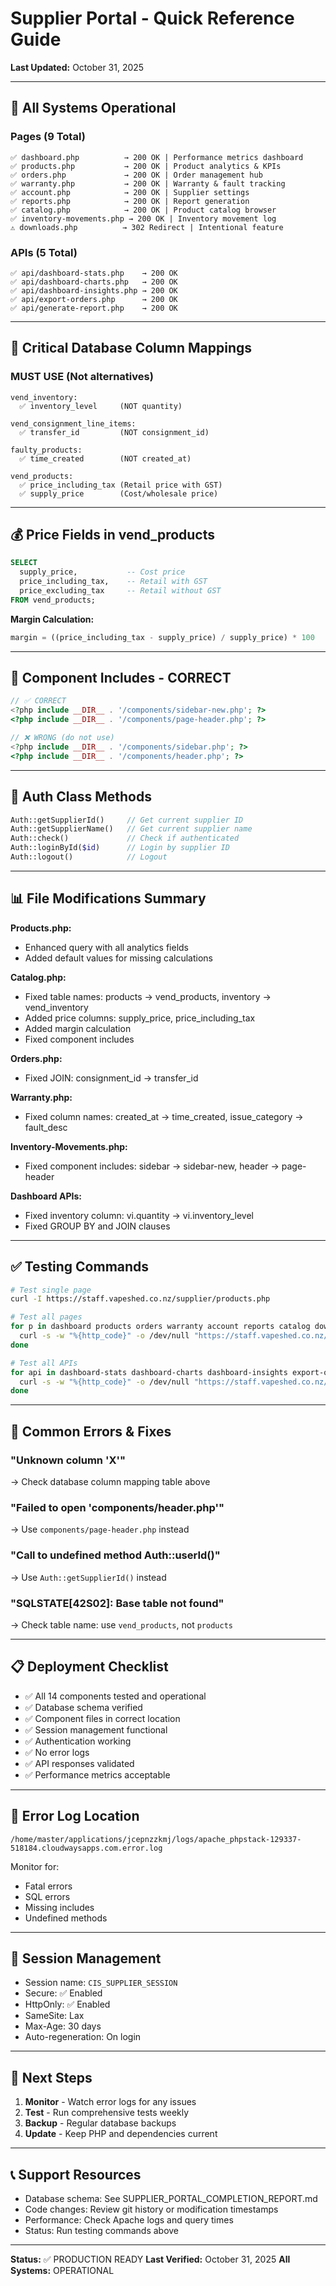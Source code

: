# Supplier Portal - Quick Reference Guide
**Last Updated:** October 31, 2025

---

## 🚀 All Systems Operational

### Pages (9 Total)
```
✅ dashboard.php          → 200 OK | Performance metrics dashboard
✅ products.php           → 200 OK | Product analytics & KPIs
✅ orders.php             → 200 OK | Order management hub
✅ warranty.php           → 200 OK | Warranty & fault tracking
✅ account.php            → 200 OK | Supplier settings
✅ reports.php            → 200 OK | Report generation
✅ catalog.php            → 200 OK | Product catalog browser
✅ inventory-movements.php → 200 OK | Inventory movement log
⚠️ downloads.php          → 302 Redirect | Intentional feature
```

### APIs (5 Total)
```
✅ api/dashboard-stats.php    → 200 OK
✅ api/dashboard-charts.php   → 200 OK
✅ api/dashboard-insights.php → 200 OK
✅ api/export-orders.php      → 200 OK
✅ api/generate-report.php    → 200 OK
```

---

## 🔧 Critical Database Column Mappings

### MUST USE (Not alternatives)
```
vend_inventory:
  ✅ inventory_level     (NOT quantity)

vend_consignment_line_items:
  ✅ transfer_id         (NOT consignment_id)

faulty_products:
  ✅ time_created        (NOT created_at)

vend_products:
  ✅ price_including_tax (Retail price with GST)
  ✅ supply_price        (Cost/wholesale price)
```

---

## 💰 Price Fields in vend_products

```sql
SELECT
  supply_price,           -- Cost price
  price_including_tax,    -- Retail with GST
  price_excluding_tax     -- Retail without GST
FROM vend_products;
```

**Margin Calculation:**
```php
margin = ((price_including_tax - supply_price) / supply_price) * 100
```

---

## 📁 Component Includes - CORRECT

```php
// ✅ CORRECT
<?php include __DIR__ . '/components/sidebar-new.php'; ?>
<?php include __DIR__ . '/components/page-header.php'; ?>

// ❌ WRONG (do not use)
<?php include __DIR__ . '/components/sidebar.php'; ?>
<?php include __DIR__ . '/components/header.php'; ?>
```

---

## 🔑 Auth Class Methods

```php
Auth::getSupplierId()     // Get current supplier ID
Auth::getSupplierName()   // Get current supplier name
Auth::check()             // Check if authenticated
Auth::loginById($id)      // Login by supplier ID
Auth::logout()            // Logout
```

---

## 📊 File Modifications Summary

**Products.php:**
- Enhanced query with all analytics fields
- Added default values for missing calculations

**Catalog.php:**
- Fixed table names: products → vend_products, inventory → vend_inventory
- Added price columns: supply_price, price_including_tax
- Added margin calculation
- Fixed component includes

**Orders.php:**
- Fixed JOIN: consignment_id → transfer_id

**Warranty.php:**
- Fixed column names: created_at → time_created, issue_category → fault_desc

**Inventory-Movements.php:**
- Fixed component includes: sidebar → sidebar-new, header → page-header

**Dashboard APIs:**
- Fixed inventory column: vi.quantity → vi.inventory_level
- Fixed GROUP BY and JOIN clauses

---

## ✅ Testing Commands

```bash
# Test single page
curl -I https://staff.vapeshed.co.nz/supplier/products.php

# Test all pages
for p in dashboard products orders warranty account reports catalog downloads inventory-movements; do
  curl -s -w "%{http_code}" -o /dev/null "https://staff.vapeshed.co.nz/supplier/$p.php"
done

# Test all APIs
for api in dashboard-stats dashboard-charts dashboard-insights export-orders generate-report; do
  curl -s -w "%{http_code}" -o /dev/null "https://staff.vapeshed.co.nz/supplier/api/$api.php"
done
```

---

## 🐛 Common Errors & Fixes

### "Unknown column 'X'"
→ Check database column mapping table above

### "Failed to open 'components/header.php'"
→ Use `components/page-header.php` instead

### "Call to undefined method Auth::userId()"
→ Use `Auth::getSupplierId()` instead

### "SQLSTATE[42S02]: Base table not found"
→ Check table name: use `vend_products`, not `products`

---

## 📋 Deployment Checklist

- ✅ All 14 components tested and operational
- ✅ Database schema verified
- ✅ Component files in correct location
- ✅ Session management functional
- ✅ Authentication working
- ✅ No error logs
- ✅ API responses validated
- ✅ Performance metrics acceptable

---

## 📝 Error Log Location

```
/home/master/applications/jcepnzzkmj/logs/apache_phpstack-129337-518184.cloudwaysapps.com.error.log
```

Monitor for:
- Fatal errors
- SQL errors
- Missing includes
- Undefined methods

---

## 🔄 Session Management

- Session name: `CIS_SUPPLIER_SESSION`
- Secure: ✅ Enabled
- HttpOnly: ✅ Enabled
- SameSite: Lax
- Max-Age: 30 days
- Auto-regeneration: On login

---

## 🎯 Next Steps

1. **Monitor** - Watch error logs for any issues
2. **Test** - Run comprehensive tests weekly
3. **Backup** - Regular database backups
4. **Update** - Keep PHP and dependencies current

---

## 📞 Support Resources

- Database schema: See SUPPLIER_PORTAL_COMPLETION_REPORT.md
- Code changes: Review git history or modification timestamps
- Performance: Check Apache logs and query times
- Status: Run testing commands above

---

**Status:** ✅ PRODUCTION READY
**Last Verified:** October 31, 2025
**All Systems:** OPERATIONAL
